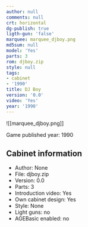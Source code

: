 ```yaml
---
author: null
comments: null
crt: horizontal
dg-publish: true
ligth-gun: 'false'
marquee: marquee_djboy.png
md5sum: null
model: 'Yes'
parts: 3
rom: djboy.zip
style: null
tags:
- cabinet
- '1990'
title: DJ Boy
version: '0.0'
video: 'Yes'
year: '1990'
---
```


![[marquee_djboy.png]]

Game published year: 1990

## Cabinet information

- Author: None
- File: djboy.zip
- Version: 0.0
- Parts: 3
- Introduction video: Yes
- Own cabinet design: Yes
- Style: None
- Light guns: no
- AGEBasic enabled: no

